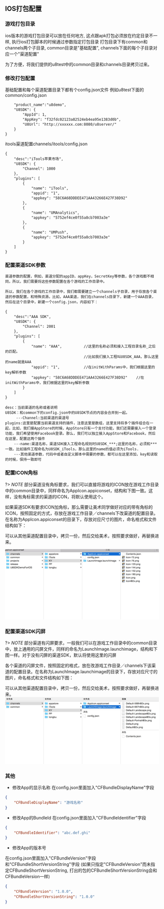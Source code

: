 ## IOS打包配置
### 游戏打包目录

ios版本的游戏打包目录可以放在任何地方, 这点跟apk打包必须放在约定目录不一样,
执行ios打包脚本的时候通过参数指定打包目录
打包目录下有common和channels两个子目录, common目录是"基础配置", channels下面的每个子目录对应一个"渠道配置"

为了方便，将我们提供的u8test中的common目录和channels目录拷贝过来。

### 修改打包配置

基础配置和每个渠道配置目录下都有个config.json文件
例如u8test下面的common/config.json

```
    "product_name":"u8demo",
    "U8SDK": {
        "AppId": 1,
        "AppKey": "f32fdc02123a82524eb4ea95e1383d0b",
        "U8Url": "http://xxxxxx.com:8080/u8server/"
    }
}
```
itools渠道配置channels/itools/config.json

```
{
    "desc":"iTools苹果市场",
    "U8SDK": {
        "Channel": 1000
    },
    "plugins": [
        {
            "name": "iTools",
            "appid": "1",
            "appkey": "58C6A68DDDEE471AA43266E427F38D92"
        },
        {
            "name": "UMAnalytics",
            "appkey": "5752ef4ce0f55a8cb7003a3e"
        },
        {
            "name": "UMPush",
            "appkey": "5752ef4ce0f55a8cb7003a3e"
        }
    ]
}
```
### 配置渠道SDK参数
```
渠道参数的配置，例如，渠道分配的appID，appKey，SecretKey等参数，各个游戏都不相同，所以，我们需要将这些参数配置在各个游戏的工作目录中。

所以，我们在各个游戏的工作目录中，我们都需要建立一个channels子目录，用于存放各个渠道的参数配置，和特殊资源。比如，AAA渠道，我们在channels目录下，新建一个AAA目录，然后在这个目录中，新建一个config.json，内容如下：

{
    "desc":"AAA SDK",
    "U8SDK": {
        "Channel": 2001
    },
    "plugins": [
        {
            "name": "AAA",          //这里的名称必须和接入工程目录名称_之后的匹配。
                                    //比如我们接入工程叫U8SDK_AAA，那么这里的name就是AAA
            "appid": "1",           //在initWithParams中，我们根据这里的key解析参数
            "appkey": "58C6A68DDDEE471AA43266E427F38D92"    //在initWithParams中，我们根据这里的key解析参数
        }
    ]
}

desc：当前渠道的名称或者说明
U8SDK：和common下的config.json中的U8SDK节点的内容会合并到一起。
     ---Channel:当前渠道的渠道号
plugins:这里是配置当前渠道支持的插件，注意这里是数组，这里支持将多个插件组合在一起，比如，我们接AppStore的时候，AppStore只有一个支付功能，我们还需要接入一个登录功能，我们希望使用Facebook登录。那么，我们可以独立接入AppStore和Facebook，然后在这里，配置这两个插件
    ---name:渠道名称，渠道SDK接入工程命名规则时U8SDK_***;这里的名称，必须和***一致。比如插件工程命名为U8SDK_iTools，那么这里的name的值必须为iTools.
    ---其他渠道参数，代码中或者自定义脚本中需要的参数，都可以在这里添加，key和读取的时候，保持一致即可
```
### 配置ICON角标

?> _NOTE_  部分渠道没有角标要求，我们可以直接将游戏的ICON放在游戏工作目录中的common目录中，同样命名为AppIcon.appiconset，结构和下图一致。这样，没有角标需求的渠道的ICON，将默认使用这个。

如果渠道SDK有要求ICON加角标，那么需要让美术同学做好对应的带有角标的ICON，按照固定的方式，存放在游戏工作目录／channels下改渠道的配置目录。在名称为AppIcon.appiconset的目录下，存放对应尺寸的图片，命名格式和文件结构如下：

可以从其他渠道配置目录中，拷贝一份，然后交给美术，按照要求做好，再替换进来。

![ios_icon](../../../_images/mobile_game/ios_icon.png.jpeg)

### 配置渠道SDK闪屏
?> _NOTE_  部分渠道有闪屏要求，一般我们可以在游戏工作目录中的common目录中，放上通用的闪屏文件，同样的命名为LaunchImage.launchimage，结构和下图一样。对于没有闪屏的渠道SDK，默认将使用这里的闪屏

各个渠道的闪屏文件，按照固定的格式，放在改游戏工作目录／channels下该渠道的配置目录。在名称为LaunchImage.launchimage的目录下，存放对应尺寸的图片，命名格式和文件结构如下图：

可以从其他渠道配置目录中，拷贝一份，然后交给美术，按照要求做好，再替换进来。
![ios_launchimages](../../../_images/mobile_game/ios_launchimages.png.jpeg)

### 其他

* 修改App的显示名称
在config.json里面加入"CFBundleDisplayName"字段

```json
{
    "CFBundleDisplayName": "游戏名称"
}

```

* 修改App的BundleId
在config.json里面加入"CFBundleIdentifier"字段

```json
{
    "CFBundleIdentifier": "abc.def.ghi"
}

```

* 修改App的版本号

在config.json里面加入"CFBundleVersion"字段和"CFBundleShortVersionString"字段
(如果只指定"CFBundleVersion"而未指定CFBundleShortVersionString,
打出的包的CFBundleShortVersionString会和CFBundleVersion一样)

```json
{
    "CFBundleVersion": "1.0.0",
    "CFBundleShortVersionString": "1.0.0"
}
```